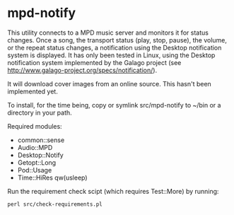 # mpd-notify

This utility connects to a MPD music server and monitors it for status changes.
Once a song, the transport status (play, stop, pause), the volume, or the
repeat status changes, a notification using the Desktop notification system is
displayed. It has only been tested in Linux, using the Desktop notification
system implemented by the Galago project (see
http://www.galago-project.org/specs/notification/).

It will download cover images from an online source. This hasn't been
implemented yet.

To install, for the time being, copy or symlink src/mpd-notify to ~/bin or a
directory in your path.

Required modules:
  - common::sense
  - Audio::MPD
  - Desktop::Notify
  - Getopt::Long
  - Pod::Usage
  - Time::HiRes qw(usleep)

Run the requirement check scipt (which requires Test::More) by running:

	perl src/check-requirements.pl


